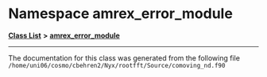
# Namespace amrex\_error\_module


[**Class List**](annotated.md) **>** [**amrex\_error\_module**](namespaceamrex__error__module.md)





























------------------------------
The documentation for this class was generated from the following file `/home/uni06/cosmo/cbehren2/Nyx/rootfft/Source/comoving_nd.f90`